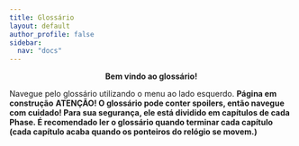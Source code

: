 ```yaml
---
title: Glossário
layout: default
author_profile: false
sidebar:
  nav: "docs"
---
```


<p align=center><b>Bem vindo ao glossário!</b></p>

Navegue pelo glossário utilizando o menu ao lado esquerdo.
**Página em construção**
**ATENÇÃO! O glossário pode conter spoilers, então navegue com cuidado! Para sua segurança, ele está dividido em capítulos de cada Phase. É recomendado ler o glossário quando terminar cada capítulo (cada capítulo acaba quando os ponteiros do relógio se movem.)**
